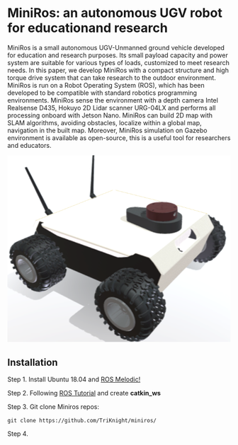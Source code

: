 # MiniRos: an autonomous UGV robot for educationand research

MiniRos is a small autonomous UGV-Unmanned ground vehicle developed for education and research purposes. Its small payload capacity and power system are suitable for various types of loads, customized to meet research needs. In this paper, we develop MiniRos with a compact structure and high torque drive system that can take research to the outdoor environment. MiniRos is run on a Robot Operating System (ROS), which has been developed to be compatible with standard robotics programming environments. MiniRos sense the environment with a depth camera Intel Realsense D435, Hokuyo 2D Lidar scanner URG-04LX and performs all processing onboard with Jetson Nano. MiniRos can build 2D map with SLAM algorithms, avoiding obstacles, localize within a global map, navigation in the built map. Moreover, MiniRos simulation on Gazebo environment is available as open-source, this is a useful tool for researchers and educators.

![MiniROS 3D design](https://github.com/TriKnight/miniros/blob/master/figures/minibot_3.png)

## Installation

Step 1. Install Ubuntu 18.04 and  [ROS Melodic!](http://wiki.ros.org/melodic/Installation/Ubuntu)

Step 2. Following [ROS Tutorial](http://wiki.ros.org/ROS/Tutorials) and create **catkin_ws**

Step 3. Git clone Miniros repos:

```
git clone https://github.com/TriKnight/miniros/
```

Step 4. 


